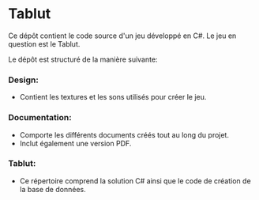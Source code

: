 # Tablut
Ce dépôt contient le code source d'un jeu développé en C#.  Le jeu en question est le Tablut.

Le dépôt est structuré de la manière suivante:

### Design:
- Contient les textures et les sons utilisés pour créer le jeu.

### Documentation:
- Comporte les différents documents créés tout au long du projet.
- Inclut également une version PDF.

### Tablut:
- Ce répertoire comprend la solution C# ainsi que le code de création de la base de données.
